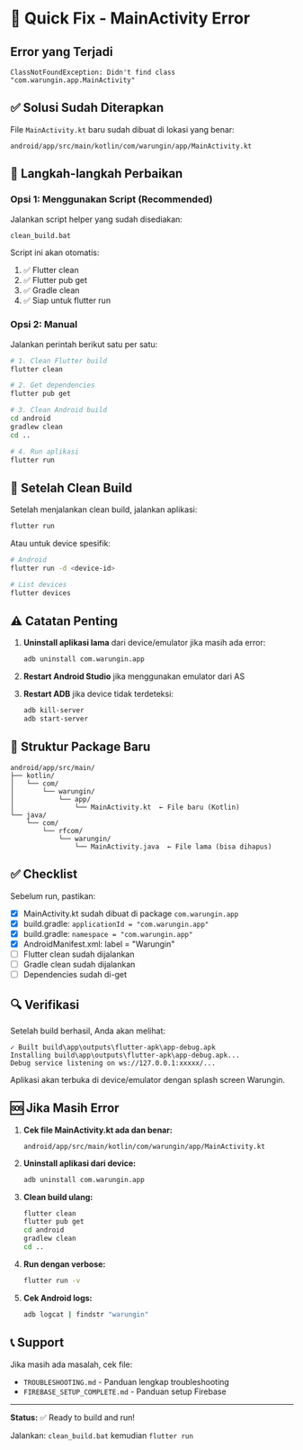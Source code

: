 # 🚀 Quick Fix - MainActivity Error

## Error yang Terjadi
```
ClassNotFoundException: Didn't find class "com.warungin.app.MainActivity"
```

## ✅ Solusi Sudah Diterapkan

File `MainActivity.kt` baru sudah dibuat di lokasi yang benar:
```
android/app/src/main/kotlin/com/warungin/app/MainActivity.kt
```

## 🔧 Langkah-langkah Perbaikan

### Opsi 1: Menggunakan Script (Recommended)

Jalankan script helper yang sudah disediakan:

```bash
clean_build.bat
```

Script ini akan otomatis:
1. ✅ Flutter clean
2. ✅ Flutter pub get
3. ✅ Gradle clean
4. ✅ Siap untuk flutter run

### Opsi 2: Manual

Jalankan perintah berikut satu per satu:

```bash
# 1. Clean Flutter build
flutter clean

# 2. Get dependencies
flutter pub get

# 3. Clean Android build
cd android
gradlew clean
cd ..

# 4. Run aplikasi
flutter run
```

## 📱 Setelah Clean Build

Setelah menjalankan clean build, jalankan aplikasi:

```bash
flutter run
```

Atau untuk device spesifik:

```bash
# Android
flutter run -d <device-id>

# List devices
flutter devices
```

## ⚠️ Catatan Penting

1. **Uninstall aplikasi lama** dari device/emulator jika masih ada error:
   ```bash
   adb uninstall com.warungin.app
   ```

2. **Restart Android Studio** jika menggunakan emulator dari AS

3. **Restart ADB** jika device tidak terdeteksi:
   ```bash
   adb kill-server
   adb start-server
   ```

## 🎯 Struktur Package Baru

```
android/app/src/main/
├── kotlin/
│   └── com/
│       └── warungin/
│           └── app/
│               └── MainActivity.kt  ← File baru (Kotlin)
└── java/
    └── com/
        └── rfcom/
            └── warungin/
                └── MainActivity.java  ← File lama (bisa dihapus)
```

## ✅ Checklist

Sebelum run, pastikan:

- [x] MainActivity.kt sudah dibuat di package `com.warungin.app`
- [x] build.gradle: `applicationId = "com.warungin.app"`
- [x] build.gradle: `namespace = "com.warungin.app"`
- [x] AndroidManifest.xml: label = "Warungin"
- [ ] Flutter clean sudah dijalankan
- [ ] Gradle clean sudah dijalankan
- [ ] Dependencies sudah di-get

## 🔍 Verifikasi

Setelah build berhasil, Anda akan melihat:

```
✓ Built build\app\outputs\flutter-apk\app-debug.apk
Installing build\app\outputs\flutter-apk\app-debug.apk...
Debug service listening on ws://127.0.0.1:xxxxx/...
```

Aplikasi akan terbuka di device/emulator dengan splash screen Warungin.

## 🆘 Jika Masih Error

1. **Cek file MainActivity.kt ada dan benar:**
   ```
   android/app/src/main/kotlin/com/warungin/app/MainActivity.kt
   ```

2. **Uninstall aplikasi dari device:**
   ```bash
   adb uninstall com.warungin.app
   ```

3. **Clean build ulang:**
   ```bash
   flutter clean
   flutter pub get
   cd android
   gradlew clean
   cd ..
   ```

4. **Run dengan verbose:**
   ```bash
   flutter run -v
   ```

5. **Cek Android logs:**
   ```bash
   adb logcat | findstr "warungin"
   ```

## 📞 Support

Jika masih ada masalah, cek file:
- `TROUBLESHOOTING.md` - Panduan lengkap troubleshooting
- `FIREBASE_SETUP_COMPLETE.md` - Panduan setup Firebase

---

**Status:** ✅ Ready to build and run!

Jalankan: `clean_build.bat` kemudian `flutter run`
